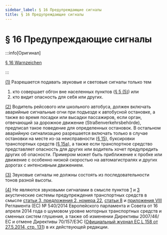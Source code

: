 ```yaml
---
sidebar_label: § 16 Предупреждающие сигналы
title: § 16 Предупреждающие сигналы
---
```


<VerifiedTranslationIcon />

# § 16 Предупреждающие сигналы

:::info[Оригинал]

[§ 16 Warnzeichen](https://www.gesetze-im-internet.de/stvo_2013/__16.html)

:::


<span id="1">[(1)](#1)</span> Разрешается подавать звуковые и световые сигналы только тем
1. кто совершает обгон вне населенных пунктов ([§ 5 (5)](/docs/general-traffic-rules/overtaking#5)) или
2. кто видит опасность для себя или других.


<span id="2">[(2)](#2)</span> Водитель рейсового или школьного автобуса, должен включать аварийные
сигнальные огни при подъезде к автобусной остановке, а также во время посадки или высадки пассажиров, если
орган, отвечающий за дорожное движение (Straßenverkehrsbehörde), предписал такое поведение для
определенных остановок. В остальном аварийную сигнализацию разрешается включать только в случае остановки
на месте из-за неисправности ([§ 15](/docs/general-traffic-rules/vehicle-breakdown)), буксировки транспортных
средств ([§ 15a](/docs/general-traffic-rules/15a-towing)), а также если транспортное средство представляет
опасность для других или водитель хочет предупредить других об опасности. Примером может быть приближение 
к пробке или движение с особенно низкой скоростью на автомагистралях и других дорогах с интенсивным движением.


<span id="3">[(3)](#3)</span> Звуковые сигналы не должны состоять из последовательности тонов разной высоты.


<span id="4">[(4)](#4)</span> Не являются звуковыми сигналами в смысле пунктов [1](#1) и [3](#3) акустические системы 
предупреждения транспортных средств в смысле [статьи 3, предложения 2, номера 22](https://eur-lex.europa.eu/legal-content/EN/TXT/?uri=CELEX%3A32014R0540#d1e407-131-1), 
[статьи 8](https://eur-lex.europa.eu/legal-content/EN/TXT/?uri=CELEX%3A32014R0540#d1e1025-131-1) и 
[приложения VIII](https://eur-lex.europa.eu/legal-content/EN/TXT/?uri=CELEX%3A32014R0540#anx_VIII) 
Регламента (ЕС) № 540/2014 Европейского парламента и Совета от 16 апреля 2014 года о шумовом уровне моторных транспортных средств и сменных систем глушения, 
а также об изменении Директивы 2007/46/ЕС и отмене Директивы 70/157/ЕЭС ([Официальный журнал ЕС L 158 от 27.5.2014, стр. 131](https://eur-lex.europa.eu/legal-content/EN/TXT/?uri=CELEX%3A32014R0540)) 
в их действующей редакции.
